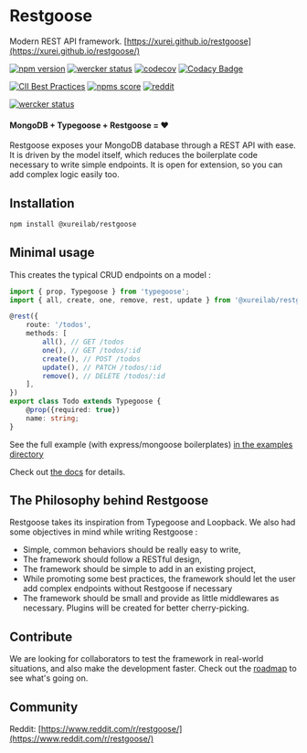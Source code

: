 # Restgoose
Modern REST API framework. [https://xurei.github.io/restgoose](https://xurei.github.io/restgoose/)

[![npm version](https://img.shields.io/npm/v/%40xureilab%2Frestgoose.svg)](https://www.npmjs.com/package/@xureilab/restgoose)
[![wercker status](https://app.wercker.com/status/8ae5627cc2fb406638c44d6784b02815/s/master "wercker status")](https://app.wercker.com/project/byKey/8ae5627cc2fb406638c44d6784b02815)
[![codecov](https://codecov.io/gh/xurei/restgoose/branch/master/graphs/badge.svg)](https://codecov.io/gh/xurei/restgoose)
[![Codacy Badge](https://api.codacy.com/project/badge/Grade/91cdb5b6e3444a7b91949a022bf650f2)](https://www.codacy.com/app/xurei/restgoose?utm_source=github.com&amp;utm_medium=referral&amp;utm_content=xurei/restgoose&amp;utm_campaign=Badge_Grade)

[![CII Best Practices](https://img.shields.io/cii/summary/2181.svg)](https://bestpractices.coreinfrastructure.org/projects/2181)
[![npms score](https://badges.npms.io/%40xureilab%2Frestgoose.svg)](https://npms.io/search?q=%40xureilab%2Frestgoose)
[![reddit](https://img.shields.io/badge/reddit-r%2Frestgoose-red.svg?logo=reddit&logoColor=white)](https://www.reddit.com/r/restgoose)

[![wercker status](https://app.wercker.com/status/8ae5627cc2fb406638c44d6784b02815/m/master "wercker status")](https://app.wercker.com/project/byKey/8ae5627cc2fb406638c44d6784b02815)


#### MongoDB + Typegoose + Restgoose = ❤️️

Restgoose exposes your MongoDB database through a REST API with ease. 
It is driven by the model itself, which reduces the boilerplate code necessary to write simple endpoints.
It is open for extension, so you can add complex logic easily too.

## Installation

```bash
npm install @xureilab/restgoose
```

## Minimal usage
This creates the typical CRUD endpoints on a model : 
```typescript
import { prop, Typegoose } from 'typegoose';
import { all, create, one, remove, rest, update } from '@xureilab/restgoose';

@rest({
    route: '/todos',
    methods: [
        all(), // GET /todos
        one(), // GET /todos/:id
        create(), // POST /todos
        update(), // PATCH /todos/:id
        remove(), // DELETE /todos/:id
    ],
})
export class Todo extends Typegoose {
    @prop({required: true})
    name: string;
}
```
See the full example (with express/mongoose boilerplates) [in the examples directory](./examples)

Check out [the docs](https://xurei.github.io/restgoose/) for details. 

## The Philosophy behind Restgoose
Restgoose takes its inspiration from Typegoose and Loopback.
We also had some objectives in mind while writing Restgoose :
- Simple, common behaviors should be really easy to write,
- The framework should follow a RESTful design,
- The framework should be simple to add in an existing project,
- While promoting some best practices, the framework should let the user add 
  complex endpoints without Restgoose if necessary
- The framework should be small and provide as little middlewares as necessary. 
  Plugins will be created for better cherry-picking. 

## Contribute
We are looking for collaborators to test the framework in real-world situations, and also make the development faster.
Check out the [roadmap](https://xurei.github.io/restgoose/roadmap.html) to see what's going on.  

## Community
Reddit: [https://www.reddit.com/r/restgoose/](https://www.reddit.com/r/restgoose/)
